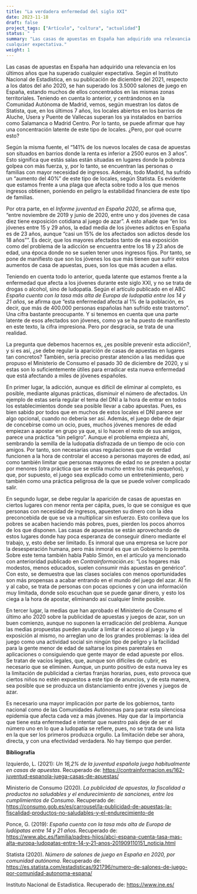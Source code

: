 ```yaml
---
title: "La verdadera enfermedad del siglo XXI"
date: 2023-11-18
draft: false
project_tags: ["Artículo", "cultura", "actualidad"]
status: " "
summary: "Las casas de apuestas en España han adquirido una relevancia en los últimos años que ha superado 
cualquier expectativa."
weight: 1
---
```

Las casas de apuestas en España han adquirido una relevancia en los últimos años que ha superado cualquier
expectativa. Según el Instituto Nacional de Estadística, en su publicación de diciembre del 2021, respecto 
a los datos del año 2020, se han superado los 3.5000 salones de juego en España, estando muchos de ellos 
concentrados en las mismas zonas territoriales. Teniendo en cuenta lo anterior, y centrándonos en la Comunidad 
Autónoma de Madrid, vemos, según muestran los datos de Statista, que, en los últimos 7 años, los locales
abiertos en los barrios de Aluche, Usera y Puente de Vallecas superan los ya instalados en barrios como 
Salamanca o Madrid Centro. Por lo tanto, se puede afirmar que hay una concentración latente de este tipo de
locales. ¿Pero, por qué ocurre esto? 

Según la misma fuente, el “141% de los nuevos locales de casa de apuestas son situados en barrios donde la 
renta es inferior a 2500 euros en 3 años”. Esto significa que estás salas están situadas en lugares donde
la pobreza golpea con más fuerza, y, por lo tanto, se encuentran las personas o familias con mayor necesidad 
de ingresos. Además, todo Madrid, ha sufrido un “aumento del 40%” de este tipo de locales, según Statista. Es 
evidente que estamos frente a una plaga que afecta sobre todo a los que menos ingresos obtienen, poniendo en 
peligro la estabilidad financiera de este tipo de familias. 

Por otra parte, en el *Informe juventud en España 2020*, se afirma que, “entre noviembre de 2019 y junio de 2020, 
entre uno y dos jóvenes de casa diez tiene exposición cotidiana al juego de azar”. A esto añade que “en los 
jóvenes entre 15 y 29 años, la edad media de los jóvenes adictos en España es de 23 años, aunque “casi un 15% 
de los afectados son adictos desde los 18 años””. Es decir, que los mayores afectados tanto de esa exposición 
como del problema de la adicción se encuentra entre los 18 y 23 años de edad, una época donde no se suelen tener
unos ingresos fijos.  Por tanto, se pone de manifiesto que son los jóvenes los que más tienen que sufrir estos
aumentos de casa de apuestas, pues, son los que más acuden a ellas. 

Teniendo en cuenta todo lo anterior, queda latente que estamos frente a la enfermedad que afecta a los jóvenes 
durante este siglo XXI, y no se trata de drogas o alcohol, sino de ludopatía. Según el artículo publicado en el 
ABC *España cuenta con la tasa más alta de Europa de ludopatía entre los 14 y 21 años*, se afirma que “esta enfermedad
afecta al 1% de la población, es decir, que más de 400.000 personas españolas han sufrido este trastorno”. Una 
cifra bastante preocupante. Y si tenemos en cuenta que una parte latente de esos afectados son jóvenes, como ya
se ha puesto de manifiesto en este texto, la cifra impresiona. Pero por desgracia, se trata de una realidad. 

La pregunta que debemos hacernos es, ¿es posible prevenir esta adicción?, y si es así, ¿se debe regular la aparición
de casas de apuestas en lugares tan concretos? También, sería preciso prestar atención a las medidas que propuso
el Ministerio de Consumo el pasado 30 de diciembre de 2020, y si estas son lo suficientemente útiles para erradicar
esta nueva enfermedad que está afectando a miles de jóvenes españoles. 

En primer lugar, la adicción, aunque es difícil de eliminar al completo, es posible, mediante algunas prácticas,
disminuir el número de afectados. Un ejemplo de estas sería regular el tema del DNI a la hora de entrar en todos
los establecimientos donde sea posible llevar a cabo apuestas. Pues, es bien sabido por todos que en muchos de estos
locales el DNI parece ser algo opcional, cuando no debería ser así. Además, el juego debe de dejar de concebirse
como un ocio, pues, muchos jóvenes menores de edad empiezan a apostar en grupo ya que, si lo hacen el resto de sus
amigos, parece una práctica “sin peligro”. Aunque el problema empieza ahí, sembrando la semilla de la ludopatía 
disfrazada de un tiempo de ocio con amigos. Por tanto, son necesarias unas regulaciones que de verdad funcionen 
a la hora de controlar el acceso a personas mayores de edad, así como también limitar que personas mayores de edad
no se presten a postar por menores (otra práctica que se estila mucho entre los más pequeños), y que, por supuesto, 
el juego sea explicado como un entretenimiento, pero también como una práctica peligrosa de la que se puede volver
complicado salir.

En segundo lugar, se debe regular la aparición de casas de apuestas en ciertos lugares con menor renta per cápita, 
pues, lo que se consigue es que personas con necesidad de ingresos, apuesten su dinero con la idea preconcebida de
que se va a multiplicar sin esfuerzo. Esto conlleva que los pobres se acaben haciendo más pobres, pues, pierden los
pocos ahorros de los que disponen. Las casas de apuestas se están aprovechando de estos lugares donde hay poca 
esperanza de conseguir dinero mediante el trabajo, y, esto debe ser limitado. Es inmoral que una empresa se lucre 
por la desesperación humana, pero más inmoral es que un Gobierno lo permita. Sobre este tema también habla Pablo 
Simón, en el artículo ya mencionado con anterioridad publicado en *Contrainformación.es*: “Los hogares más modestos,
menos educados, suelen consumir más apuestas en genérico”. Con esto, se demuestra que las clases sociales con menos 
oportunidades son más propensas a acabar entrando en el mundo del juego del azar. Al fin y al cabo, se trata de
personas con pocas opciones y con una información muy limitada, donde solo escuchan que se puede ganar dinero, y
esto los ciega a la hora de apostar, eliminando así cualquier límite posible. 

En tercer lugar, la medias que han aprobado el Ministerio de Consumo el último año 2020 sobre la publicidad de apuestas
y juegos de azar, son un buen comienzo, aunque no suponen la erradicación del problema. Aunque las medias propuestas 
pueden ayudar a limitar el acceso al juego y la exposición al mismo, no arreglan uno de los grandes problemas: la idea
del juego como una actividad social sin ningún tipo de peligro y la facilidad para la gente menor de edad de saltarse
los pines parentales en aplicaciones o consiguiendo que gente mayor de edad apueste por ellos. Se tratan de vacíos legales,
que, aunque son difíciles de cubrir, es necesario que se eliminen. Aunque, un punto positivo de esta nueva ley es la 
limitación de publicidad a ciertas franjas horarias, pues, esto provoca que ciertos niños no estén expuestos a este tipo 
de anuncios, y de esta manera, sea posible que se produzca un distanciamiento entre jóvenes y juegos de azar. 

Es necesario una mayor implicación por parte de los gobiernos, tanto nacional como de las Comunidades Autónomas para
parar esta silenciosa epidemia que afecta cada vez a más jóvenes. Hay que dar la importancia que tiene esta enfermedad 
e intentar que nuestro país deje de ser el número uno en lo que a ludopatía se refiere, pues, no se trata de una lista 
en la que ser los primeros produzca orgullo. La limitación debe ser ahora, directa, y con una efectividad verdadera. No
hay tiempo que perder. 

**Bibliografía**

Izquierdo, L. (2021): *Un 16,2% de la juventud española juega habitualmente en casas de apuestas*. Recuperado de: https://contrainformacion.es/162-juventud-espanola-juega-casas-de-apuestas/

Ministerio de Consumo (2020). *La publicidad de apuestas, la fiscalidad a productos no saludables y el endurecimiento de sanciones, entre los cumplimientos de Consumo*. Recuperado de: https://consumo.gob.es/es/carrousel/la-publicidad-de-apuestas-la-fiscalidad-productos-no-saludables-y-el-endurecimiento-de 

Ponce, G. (2019): *España cuenta con la tasa más alta de Europa de ludópatas entre 14 y 21 años*. Recuperado de: https://www.abc.es/familia/padres-hijos/abci-espana-cuenta-tasa-mas-alta-europa-ludopatas-entre-14-y-21-anos-201909110151_noticia.html 

Statista (2020). *Número de salones de juego en España en 2020, por comunidad autónoma*. Recuperado de: https://es.statista.com/estadisticas/921796/numero-de-salones-de-juego-por-comunidad-autonoma-espana/ 

Instituto Nacional de Estadística. Recuperado de: https://www.ine.es/ 


